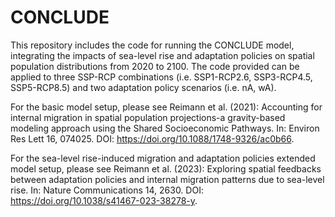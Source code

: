 # CONCLUDE

This repository includes the code for running the CONCLUDE model, integrating the impacts of sea-level rise and adaptation policies on spatial population distributions from 2020 to 2100. The code provided can be applied to three SSP-RCP combinations (i.e. SSP1-RCP2.6, SSP3-RCP4.5, SSP5-RCP8.5) and two adaptation policy scenarios (i.e. nA, wA).

For the basic model setup, please see Reimann et al. (2021): Accounting for internal migration in spatial population projections-a gravity-based modeling approach using the Shared Socioeconomic Pathways. In: Environ Res Lett 16, 074025. DOI: https://doi.org/10.1088/1748-9326/ac0b66.

For the sea-level rise-induced migration and adaptation policies extended model setup, please see Reimann et al. (2023): Exploring spatial feedbacks between adaptation policies and internal migration patterns due to sea-level rise. In: Nature Communications 14, 2630. DOI: https://doi.org/10.1038/s41467-023-38278-y.
